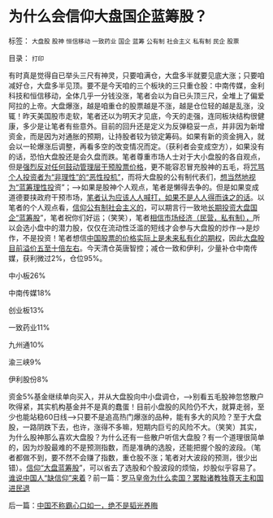 # 为什么会信仰大盘国企蓝筹股？

标签： `大盘股` `股神` `恒信移动` `一致药业` `国企` `蓝筹` `公有制` `社会主义` `私有制` `民企` `股票` 

目录： `打印`

有时真是觉得自已举头三尺有神灵，只要咱满仓，大盘多半就要见底大涨；只要咱减好仓，大盘多半见顶。要不是今天咱的三个板块的三只重仓股：中南传媒，金利科技和恒信移动，全体几乎一分钱没涨，笔者会以为自已头顶三尺，全堆上了偏爱阿拉的上帝。大盘爆涨，越是咱重仓的股票越是不涨，越是仓位轻的越是乱涨，没辄！昨天美国股市走软，笔者还以为明天才见底，今天的走强，连同板块结构很健康，多少是让笔者有些意外。目前的回升还是定义为反弹稳妥一点，并非因为新增资金，而是因为对通胀的预期，让持股者较为锁定筹码。如果有新的资金拥入，就会以一轮爆涨后调整，再看多空的改变情况而定。（获利者会变成空方），如果没有的话，恐怕大盘股还是会久盘而跌。笔者尊重市场人士对于大小盘股的各自观点，但是[强烈反对任何鼓动管理层干预股票价格](../../../2010/9/14/股票市场价格陪审团！.md)，更不能容忍冒充股神的五毛，将[咒骂个人投资者为“非理性”的“恶性投机”](../../../2010/7/1/股评家骂散户，骂市场经济，骂创业板，骂买卖自愿.md)，而将大盘股的公有制代表们，[想当然地视为“蓝筹理性投](../../../2010/6/30/股评家是股神炼成的.md)资”；——>如果是股神个人观点，笔者是懒得去争的。但是如果变成道德要挟政府干预市场，[笔者认为应该人人喊打，如果不是人人得而诛之的话](../../../2010/1/19/妄图操纵市场而不得的“理性投资”股评家.md)。以笔者的个人观点看，[信仰公有制社会主义的](../../../2010/1/23/垄断和大企业和社会主义都没有前途.md)，可以期言行一致地[长期投资大盘国企“蓝筹股](../../../2009/7/22/泥足巨人的垄断是否需要反垄断.md)”，笔者祝你们好运；（笑笑），笔者[相信市场经济（民营，私有制），](../../../2010/1/26/民营企业资本是中国的弱势群体.md)所以会选小盘中的潜力股，仅仅在流动性泛滥的短线才会参与大盘股的炒作——>是炒作，不是投资！笔者想信[中国股票的价格实际上是未来私有化的期权](http://darthvad.blog.sohu.com/146869971.html)，因此[大盘股目前溢价五至十倍左右](../../../2008/9/4/市净率高估的蓝筹股，低估的中小板.md)。今天清仓英唐智控；减仓一致和伊利，少量补仓中南传媒，获利微过2%，仓位95%。

中小板26%

中南传媒18%

创业板13%

一致药业11%

九州通10%

渝三峡9%

伊利股份8%

资金5%基金继续单向买入，并从大盘股向中小盘调仓，——>别看五毛股神忽悠散户吹得紧，其实机构基金并不是真的蠢蛋！目前小盘股的风险仍不大，就算走弱，至少也能站稳60日线——>只要不是追高热门爆涨的品种，能有多大的风险？至于大盘股，一路阴跌下去，也许，涨得不多嘛，短期内巨亏的风险不大。（笑笑）其实，为什么股神那么喜欢大盘股？为什么还有一些散户听信大盘股？有一个道理很简单的，因为炒股最难的不是预测指数，而是准确的选股，还能把握个股的波段。（笔者都做不到，要不然不会赚了指数，重仓股不涨；笔者对大波段的预测，很少出错）。[信仰“大盘蓝筹股](../../../2008/3/14/蓝筹投机后果严重.md)”，可以省去了选股和个股波段的烦恼，炒股似乎容易了。[谁说中国人“缺信仰”来着](../../../2009/4/11/大学无书：中国信仰缺失是一个伪命题.md)？前一篇：[罗马皇帝为什么卖国？罢黜诸教独尊天主和国进民退](../../../2010/11/23/罗马皇帝为什么卖国？罢黜诸教独尊天主和国进民退.md)

后一篇：[中国不称霸心口如一，绝不是韬光养晦](../../../2010/11/24/中国不称霸心口如一，绝不是韬光养晦.md)